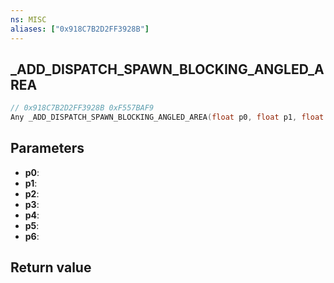 ```yaml
---
ns: MISC
aliases: ["0x918C7B2D2FF3928B"]
---
```

## _ADD_DISPATCH_SPAWN_BLOCKING_ANGLED_AREA

```c
// 0x918C7B2D2FF3928B 0xF557BAF9
Any _ADD_DISPATCH_SPAWN_BLOCKING_ANGLED_AREA(float p0, float p1, float p2, float p3, float p4, float p5, float p6);
```

## Parameters
* **p0**: 
* **p1**: 
* **p2**: 
* **p3**: 
* **p4**: 
* **p5**: 
* **p6**: 

## Return value
